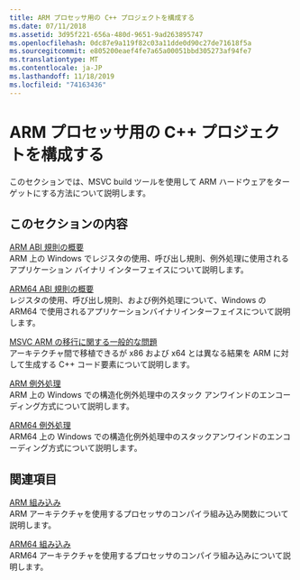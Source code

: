```yaml
---
title: ARM プロセッサ用の C++ プロジェクトを構成する
ms.date: 07/11/2018
ms.assetid: 3d95f221-656a-480d-9651-9ad263895747
ms.openlocfilehash: 0dc87e9a119f82c03a11dde0d90c27de71618f5a
ms.sourcegitcommit: e805200eaef4fe7a65a00051bbd305273af94fe7
ms.translationtype: MT
ms.contentlocale: ja-JP
ms.lasthandoff: 11/18/2019
ms.locfileid: "74163436"
---
```

# <a name="configure-c-projects-for-arm-processors"></a>ARM プロセッサ用の C++ プロジェクトを構成する

このセクションでは、MSVC build ツールを使用して ARM ハードウェアをターゲットにする方法について説明します。

## <a name="in-this-section"></a>このセクションの内容

[ARM ABI 規則の概要](overview-of-arm-abi-conventions.md)\
ARM 上の Windows でレジスタの使用、呼び出し規則、例外処理に使用されるアプリケーション バイナリ インターフェイスについて説明します。

[ARM64 ABI 規則の概要](arm64-windows-abi-conventions.md)\
レジスタの使用、呼び出し規則、および例外処理について、Windows の ARM64 で使用されるアプリケーションバイナリインターフェイスについて説明します。

[MSVC ARM の移行に関する一般的な問題](common-visual-cpp-arm-migration-issues.md)\
アーキテクチャ間で移植できるが x86 および x64 とは異なる結果を ARM に対して生成する C++ コード要素について説明します。

[ARM 例外処理](arm-exception-handling.md)\
ARM 上の Windows での構造化例外処理中のスタック アンワインドのエンコーディング方式について説明します。

[ARM64 例外処理](arm64-exception-handling.md)\
ARM64 上の Windows での構造化例外処理中のスタックアンワインドのエンコーディング方式について説明します。

## <a name="related-sections"></a>関連項目

[ARM 組み込み](../intrinsics/arm-intrinsics.md)\
ARM アーキテクチャを使用するプロセッサのコンパイラ組み込み関数について説明します。

[ARM64 組み込み](../intrinsics/arm-intrinsics.md)\
ARM64 アーキテクチャを使用するプロセッサのコンパイラ組み込みについて説明します。
